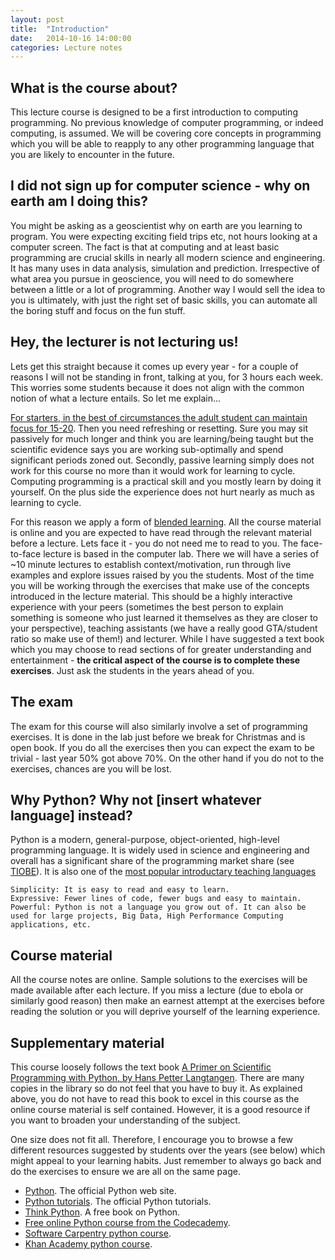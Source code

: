 ```yaml
---
layout: post
title:  "Introduction"
date:   2014-10-16 14:00:00
categories: Lecture notes
---
```


## What is the course about?

This lecture course is designed to be a first introduction to
computing programming. No previous knowledge of computer programming,
or indeed computing, is assumed. We will be covering core concepts in
programming which you will be able to reapply to any other programming
language that you are likely to encounter in the future.

## I did not sign up for computer science - why on earth am I doing this?

You might be asking as a geoscientist why on earth are you learning to
program. You were expecting exciting field trips etc, not hours
looking at a computer screen. The fact is that at computing and at
least basic programming are crucial skills in nearly all modern
science and engineering. It has many uses in data analysis, simulation
and prediction. Irrespective of what area you pursue in geoscience,
you will need to do somewhere between a little or a lot of
programming. Another way I would sell the idea to you is ultimately,
with just the right set of basic skills, you can automate all the
boring stuff and focus on the fun stuff.

## Hey, the lecturer is not lecturing us!

Lets get this straight because it comes up every year - for a couple
of reasons I will not be standing in front, talking at you, for 3
hours each week. This worries some students because it does not align
with the common notion of what a lecture entails. So let me explain...

[For starters, in the best of circumstances the adult student can maintain focus for 15-20](http://ixil.izt.uam.mx/pd/lib/exe/fetch.php/ib:modconduccion:the_change_up_in_lectures.pdf). Then
you need refreshing or resetting. Sure you may sit passively for much
longer and think you are learning/being taught but the scientific
evidence says you are working sub-optimally and spend significant
periods zoned out. Secondly, passive learning simply does not work for
this course no more than it would work for learning to
cycle. Computing programming is a practical skill and you mostly learn
by doing it yourself. On the plus side the experience does not hurt
nearly as much as learning to cycle.

For this reason we apply a form of
[blended learning](http://en.wikipedia.org/wiki/Blended_learning). All
the course material is online and you are expected to have read
through the relevant material before a lecture. Lets face it - you do
not need me to read to you. The face-to-face lecture is based in the
computer lab. There we will have a series of ~10 minute lectures to
establish context/motivation, run through live examples and explore
issues raised by you the students. Most of the time you will be
working through the exercises that make use of the concepts introduced
in the lecture material. This should be a highly interactive
experience with your peers (sometimes the best person to explain
something is someone who just learned it themselves as they are closer
to your perspective), teaching assistants (we have a really good
GTA/student ratio so make use of them!) and lecturer. While I have
suggested a text book which you may choose to read sections of for
greater understanding and entertainment - **the critical aspect of the
course is to complete these exercises**. Just ask the students in the
years ahead of you.

## The exam

The exam for this course will also similarly involve a set of
programming exercises. It is done in the lab just before we break for
Christmas and is open book. If you do all the exercises then you can
expect the exam to be trivial - last year 50% got above 70%. On the
other hand if you do not to the exercises, chances are you will be
lost.

## Why Python? Why not [insert whatever language] instead?

Python is a modern, general-purpose, object-oriented, high-level programming language. It is widely used in science and engineering and overall has a significant share of the programming market share (see [TIOBE](http://www.tiobe.com/index.php/content/paperinfo/tpci/index.html)). It is also one of the [most popular introductary teaching languages](http://cacm.acm.org/blogs/blog-cacm/176450-python-is-now-the-most-popular-introductory-teaching-language-at-top-us-universities/fulltext) 

	Simplicity: It is easy to read and easy to learn.
    Expressive: Fewer lines of code, fewer bugs and easy to maintain.
    Powerful: Python is not a language you grow out of. It can also be used for large projects, Big Data, High Performance Computing applications, etc.

## Course material

All the course notes are online. Sample solutions to the exercises
will be made available after each lecture. If you miss a lecture (due
to ebola or similarly good reason) then make an earnest attempt at the
exercises before reading the solution or you will deprive yourself of
the learning experience.

## Supplementary material

This course loosely follows the text book
[A Primer on Scientific Programming with Python, by Hans Petter Langtangen](http://www.amazon.co.uk/Scientific-Programming-Computational-Science-Engineering/dp/3642302920). There
are many copies in the library so do not feel that you have to buy
it. As explained above, you do not have to read this book to excel in
this course as the online course material is self contained. However,
it is a good resource if you want to broaden your understanding of the
subject.

One size does not fit all. Therefore, I encourage you to browse a few different resources suggested by students over the years (see below) which might appeal to your learning habits. Just remember to always go back and do the exercises to ensure we are all on the same page.

* [Python](http://www.python.org>). The official Python web site.
* [Python tutorials](http://docs.python.org/2/tutorial/). The official Python tutorials.
* [Think Python](http://www.greenteapress.com/thinkpython/). A free book on Python.
* [Free online Python course from the Codecademy](http://www.codecademy.com/tracks/python).
* [Software Carpentry python course](http://software-carpentry.org/v4/python/).
* [Khan Academy python course](http://www.khanacademy.org/science/computer-science).
